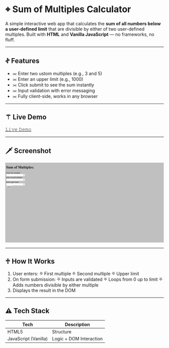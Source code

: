 # ⌖ Sum of Multiples Calculator

A simple interactive web app that calculates the **sum of all numbers below a user-defined limit** that are divisible by either of two user-defined multiples. Built with **HTML** and **Vanilla JavaScript** — no frameworks, no fluff.

---

## 𖤝 Features

- ⫘ Enter two ustom multiples (e.g., 3 and 5)
- ⫘ Enter an upper limit (e.g., 1000)
- ⫘ Click submit to see the sum instantly
- ⫘ Input validation with error messaging
- ⫘ Fully client-side, works in any browser

---

## ⚚ Live Demo

[ 𝙻𝚒𝚟𝚎 𝙳𝚎𝚖𝚘 ](https://sen-zz.github.io/multiples-calculator/)

---

## 🗡 Screenshot

![ꜱᴄʀᴇᴇɴꜱʜᴏᴛ](./screenshot.png)

---

## ♰ How It Works

1. User enters:
   ⛧ First multiple
   ⛧ Second multiple
   ⛧ Upper limit
2. On form submission:
   ⛧ Inputs are validated
   ⛧ Loops from 0 up to limit
   ⛧ Adds numbers divisible by either multiple
3. Displays the result in the DOM

---

## ⚠︎︎ Tech Stack

| Tech      | Description         |
|-----------|---------------------|
| HTML5     | Structure            |
| JavaScript (Vanilla) | Logic + DOM Interaction |


